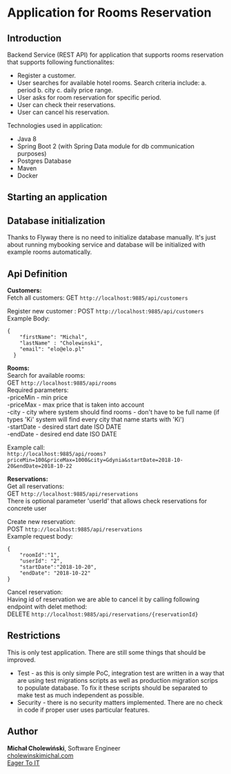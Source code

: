 # Application for Rooms Reservation

## Introduction  

Backend Service (REST API) for application that supports rooms reservation that supports following functionalites:  
* Register a customer. 
* User searches for available hotel rooms. Search criteria include: a. period b. city c. daily price range.
* User asks for room reservation for specific period. 
* User can check their reservations. 
* User can cancel his reservation.   

Technologies used in application:
* Java 8
* Spring Boot 2 (with Spring Data module for db communication purposes)
* Postgres Database
* Maven
* Docker 

## Starting an application

## Database initialization
Thanks to Flyway there is no need to initialize database manually. It's just about running mybooking service and database will be initialized with example rooms automatically.

## Api Definition


**Customers:**  
Fetch all customers: 
GET `http://localhost:9885/api/customers`

Register new customer : 
POST `http://localhost:9885/api/customers`
Example Body:
  ```  
  {
      "firstName": "Michal",
      "lastName" : "Cholewinski",
      "email": "elo@elo.pl"
    }
  ```


**Rooms:**  
Search for available rooms:  
GET `http://localhost:9885/api/rooms`  
Required parameters:  
-priceMin - min price  
-priceMax - max price that is taken into account  
-city - city where system should find rooms - don't have to be full name (if types 'Ki' system will find every city that name starts with 'Ki')  
-startDate - desired start date ISO DATE  
-endDate  - desired end date ISO DATE  




Example call:  
`http://localhost:9885/api/rooms?priceMin=100&priceMax=1000&city=Gdynia&startDate=2018-10-20&endDate=2018-10-22`  

**Reservations:**    
Get all reservations:  
GET `http://localhost:9885/api/reservations`  
There is optional parameter 'userId' that allows check reservations for concrete user  


Create new reservation:  
POST `http://localhost:9885/api/reservations`  
Example request body:  
```
{
	"roomId":"1",
	"userId": "2",
	"startDate":"2018-10-20",
	"endDate": "2018-10-22"
}
```  


Cancel reservation:  
Having id of reservation we are able to cancel it by calling following endpoint with delet method:  
DELETE `http://localhost:9885/api/reservations/{reservationId}`  

## Restrictions
This is only test application. There are still some things that should be improved.  
* Test - as this is only simple PoC, integration test are written in a way that are using test migrations scripts as well as production migration scrips to populate database. To fix it these scripts should be separated to make test as much independent as possible.
* Security - there is no security matters implemented. There are no check in code if proper user uses particular features.

## Author
**Michał Cholewiński**, Software Engineer  
[cholewinskimichal.com](http://cholewinskimichal.com)  
[Eager To IT](http://eagertoit.com)